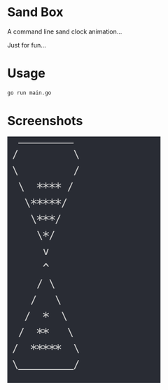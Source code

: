 # Sand Box

A command line sand clock animation...

Just for fun...

# Usage
```bash
go run main.go
```

# Screenshots

![img.png](imgs/img.png)